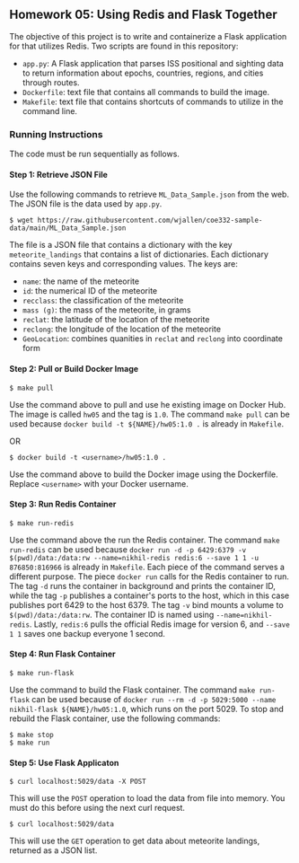 ## Homework 05: Using Redis and Flask Together

The objective of this project is to write and containerize a Flask application for that utilizes Redis. Two scripts are found in this repository:

* `app.py`: A Flask application that parses ISS positional and sighting data to return information about epochs, countries, regions, and cities through routes.
* `Dockerfile`: text file that contains all commands to build the image.
* `Makefile`: text file that contains shortcuts of commands to utilize in the command line.

### Running Instructions

The code must be run sequentially as follows.

#### Step 1: Retrieve JSON File

Use the following commands to retrieve `ML_Data_Sample.json` from the web. The JSON file is the data used by `app.py`.

```
$ wget https://raw.githubusercontent.com/wjallen/coe332-sample-data/main/ML_Data_Sample.json
```

The file is a JSON file that contains a dictionary with the key `meteorite_landings` that contains a list of dictionaries. Each dictionary contains seven keys and corresponding values. The keys are:

* `name`: the name of the meteorite
* `id`: the numerical ID of the meteorite
* `recclass`: the classification of the meteorite
* `mass (g)`: the mass of the meteorite, in grams
* `reclat`: the latitude of the location of the meteorite
* `reclong`: the longitude of the location of the meteorite
* `GeoLocation`: combines quanities in `reclat` and `reclong` into coordinate form

#### Step 2: Pull or Build Docker Image

```
$ make pull
```

Use the command above to pull and use he existing image on Docker Hub. The image is called `hw05` and the tag is `1.0`. The command `make pull` can be used because `docker build -t ${NAME}/hw05:1.0 .` is already in `Makefile`.

OR

```
$ docker build -t <username>/hw05:1.0 .
```

Use the command above to build the Docker image using the Dockerfile. Replace `<username>` with your Docker username.


#### Step 3: Run Redis Container

```
$ make run-redis
```

Use the command above the run the Redis container. The command `make run-redis` can be used because `docker run -d -p 6429:6379 -v $(pwd)/data:/data:rw --name=nikhil-redis redis:6 --save 1 1 -u 876850:816966` is already in `Makefile`. Each piece of the command serves a different purpose. The piece `docker run` calls for the Redis container to run. The tag `-d` runs the container in background and prints the container ID, while the tag `-p` publishes a container's ports to the host, which in this case publishes port 6429 to the host 6379. The tag `-v` bind mounts a volume to `$(pwd)/data:/data:rw`. The container ID is named using `--name=nikhil-redis`. Lastly, `redis:6` pulls the official Redis image for version 6, and `--save 1 1` saves one backup everyone 1 second.

#### Step 4: Run Flask Container

```
$ make run-flask
```

Use the command to build the Flask container. The command `make run-flask` can be used because of `docker run --rm -d -p 5029:5000 --name nikhil-flask ${NAME}/hw05:1.0`, which runs on the port 5029. To stop and rebuild the Flask container, use the following commands:

```
$ make stop
$ make run
```

#### Step 5: Use Flask Applicaton

```
$ curl localhost:5029/data -X POST
```

This will use the `POST` operation to load the data from file into memory. You must do this before using the next curl request.

```
$ curl localhost:5029/data
```

This will use the `GET` operation to get data about meteorite landings, returned as a JSON list.
